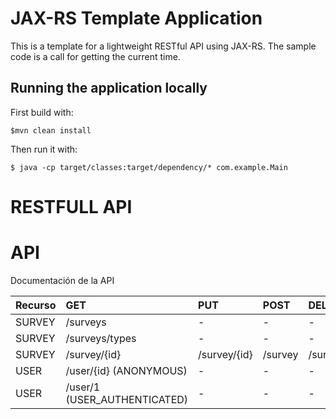 # JAX-RS Template Application

This is a template for a lightweight RESTful API using JAX-RS. The sample code is a call for getting the current time.
    
## Running the application locally

First build with:

    $mvn clean install

Then run it with:

    $ java -cp target/classes:target/dependency/* com.example.Main


# RESTFULL API 

# API #

Documentación de la API

| Recurso   		|    GET   								|  PUT  		|  POST 	| DELETE  		|
| :-------- 		| :-------------						| :--   		| :--   	| :--    		|
| SURVEY			| /surveys 								|  - 			| -			| -  			|
| SURVEY			| /surveys/types						|  - 			| -			| -  			|
| SURVEY			| /survey/{id} 							|  /survey/{id}	| /survey 	| /survey/{id}  |
| USER 				| /user/{id} (ANONYMOUS)  				| -  		  	|  -     	|     -   		|
| USER 				| /user/1 (USER_AUTHENTICATED)  		| - 		  	|  -     	|     -   		|

